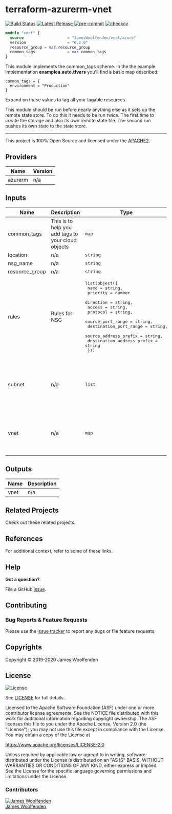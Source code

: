 # terraform-azurerm-vnet

[![Build Status](https://github.com/JamesWoolfenden/terraform-azurerm-vnet/workflows/Verify%20and%20Bump/badge.svg?branch=master)](https://github.com/JamesWoolfenden/terraform-azurerm-vnet)
[![Latest Release](https://img.shields.io/github/release/JamesWoolfenden/terraform-azurerm-vnet.svg)](https://github.com/JamesWoolfenden/terraform-azurerm-vnet/releases/latest)
[![pre-commit](https://img.shields.io/badge/pre--commit-enabled-brightgreen?logo=pre-commit&logoColor=white)](https://github.com/pre-commit/pre-commit)
[![checkov](https://img.shields.io/badge/checkov-verified-brightgreen)](https://www.checkov.io/)

```terraform
module "vnet" {
  source                   = "JamesWoolfenden/vnet/azure"
  version                  = "0.2.0"
  resource_group = var.resource_group
  common_tags              = var.common_tags
}
```

This module implements the common_tags scheme. In the the example implementation **examplea.auto.tfvars** you'll find a basic map described:

```HCL
common_tags = {
  environment = "Production"
}
```

Expand on these values to tag all your tagable resources.

This module should be run before nearly anything else as it sets up the remote state store. To do this it needs to be run twice. The first time to create the storage and also its own remote state file.
The second run pushes its own state to the state store.

---

This project is 100% Open Source and licensed under the [APACHE2](LICENSE).

<!-- BEGINNING OF PRE-COMMIT-TERRAFORM DOCS HOOK -->

## Providers

| Name    | Version |
| ------- | ------- |
| azurerm | n/a     |

## Inputs

| Name           | Description                                        | Type                                                                                                                                                                                                                                                                                           | Default                                                                                                | Required |
| -------------- | -------------------------------------------------- | ---------------------------------------------------------------------------------------------------------------------------------------------------------------------------------------------------------------------------------------------------------------------------------------------- | ------------------------------------------------------------------------------------------------------ | :------: |
| common_tags    | This is to help you add tags to your cloud objects | `map`                                                                                                                                                                                                                                                                                          | n/a                                                                                                    |   yes    |
| location       | n/a                                                | `string`                                                                                                                                                                                                                                                                                       | `"uksouth"`                                                                                            |    no    |
| nsg_name       | n/a                                                | `string`                                                                                                                                                                                                                                                                                       | `"myfirstnsg"`                                                                                         |    no    |
| resource_group | n/a                                                | `string`                                                                                                                                                                                                                                                                                       | n/a                                                                                                    |   yes    |
| rules          | Rules for NSG                                      | <pre>list(object({<br> name = string,<br> priority = number<br> direction = string,<br> access = string,<br> protocol = string,<br> source_port_range = string,<br> destination_port_range = string,<br> source_address_prefix = string,<br> destination_address_prefix = string<br> }))</pre> | n/a                                                                                                    |   yes    |
| subnet         | n/a                                                | `list`                                                                                                                                                                                                                                                                                         | <pre>[<br> {<br> "address_prefixes": [<br> "10.0.0.0/27"<br> ],<br> "name": "default"<br> }<br>]</pre> |    no    |
| vnet           | n/a                                                | `map`                                                                                                                                                                                                                                                                                          | <pre>{<br> "address_space": [<br> "10.0.0.0/24"<br> ],<br> "name": "Sandbox"<br>}</pre>                |    no    |

## Outputs

| Name | Description |
| ---- | ----------- |
| vnet | n/a         |

<!-- END OF PRE-COMMIT-TERRAFORM DOCS HOOK -->

## Related Projects

Check out these related projects.

## References

For additional context, refer to some of these links.

## Help

**Got a question?**

File a GitHub [issue](https://github.com/JamesWoolfenden/terraform-azurerm-vnet/issues).

## Contributing

### Bug Reports & Feature Requests

Please use the [issue tracker](https://github.com/JamesWoolfenden/terraform-azurerm-vnet/issues) to report any bugs or file feature requests.

## Copyrights

Copyright © 2019-2020 James Woolfenden

## License

[![License](https://img.shields.io/badge/License-Apache%202.0-blue.svg)](https://opensource.org/licenses/Apache-2.0)

See [LICENSE](LICENSE) for full details.

Licensed to the Apache Software Foundation (ASF) under one
or more contributor license agreements. See the NOTICE file
distributed with this work for additional information
regarding copyright ownership. The ASF licenses this file
to you under the Apache License, Version 2.0 (the
"License"); you may not use this file except in compliance
with the License. You may obtain a copy of the License at

<https://www.apache.org/licenses/LICENSE-2.0>

Unless required by applicable law or agreed to in writing,
software distributed under the License is distributed on an
"AS IS" BASIS, WITHOUT WARRANTIES OR CONDITIONS OF ANY
KIND, either express or implied. See the License for the
specific language governing permissions and limitations
under the License.

### Contributors

[![James Woolfenden][jameswoolfenden_avatar]][jameswoolfenden_homepage]<br/>[James Woolfenden][jameswoolfenden_homepage]

[jameswoolfenden_homepage]: https://github.com/jameswoolfenden
[jameswoolfenden_avatar]: https://github.com/jameswoolfenden.png?size=150
[github]: https://github.com/jameswoolfenden
[linkedin]: https://www.linkedin.com/in/jameswoolfenden/
[twitter]: https://twitter.com/JimWoolfenden
[share_twitter]: https://twitter.com/intent/tweet/?text=terraform-azurerm-vnet&url=https://github.com/JamesWoolfenden/terraform-azurerm-vnet
[share_linkedin]: https://www.linkedin.com/shareArticle?mini=true&title=terraform-azurerm-vnet&url=https://github.com/JamesWoolfenden/terraform-azurerm-vnet
[share_reddit]: https://reddit.com/submit/?url=https://github.com/JamesWoolfenden/terraform-azurerm-vnet
[share_facebook]: https://facebook.com/sharer/sharer.php?u=https://github.com/JamesWoolfenden/terraform-azurerm-vnet
[share_email]: mailto:?subject=terraform-azurerm-vnet&body=https://github.com/JamesWoolfenden/terraform-azurerm-vnet
